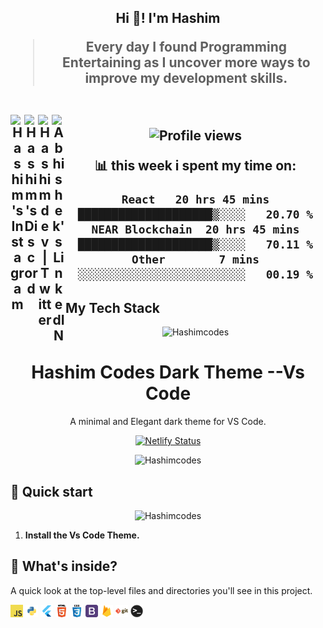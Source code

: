

<h2 align="center">Hi 👋! I'm Hashim</2>


> Every day I found Programming Entertaining as I uncover more ways to improve my development skills. 


<br/>
<a href="https://www.instagram.com/Hashimdev/">
  <img align="left" alt="Hashim's Instagram" width="22px" src="https://raw.githubusercontent.com/hussainweb/hussainweb/main/icons/instagram.png" />
</a>
<a href="https://discord.gg/">
  <img align="left" alt="Hashim's Discord" width="22px" src="https://raw.githubusercontent.com/peterthehan/peterthehan/master/assets/discord.svg" />
</a>
<a href="https://twitter.com/Hashimdev">
  <img align="left" alt="Hashimdev | Twitter" width="22px" src="https://raw.githubusercontent.com/peterthehan/peterthehan/master/assets/twitter.svg" />
</a>
<a href="https://www.linkedin.com/in/hashim-aliyu-hashim-37bab2146/">
  <img align="left" alt="Abhishek's LinkedIN" width="22px" src="https://raw.githubusercontent.com/peterthehan/peterthehan/master/assets/linkedin.svg" />
</a>

![Profile views](https://gpvc.arturio.dev/Hashimdev-spec)  


📊 **this week i spent my time on:**

```text
React   20 hrs 45 mins       ████████████████████▒░░░░   20.70 %
NEAR Blockchain  20 hrs 45 mins       ████████████████████▒░░░░   70.11 %
Other        7 mins          ░░░░░░░░░░░░░░░░░░░░░░░░░   00.19 %
```

## My Tech Stack

<p align="center">
  <img alt="Hashimcodes" src="https://blogger.googleusercontent.com/img/b/R29vZ2xl/AVvXsEiUpMEiYHo2ooEJsgMPpNWd9bq1C1mAnaShN9cYYKg8D4Uicd7GbYe8iVarcZ53w9bA5nGUCmLXJlcfCIZT2p2jBTJFRsctRsuZXUxu1GlBtuGZz-Y3suvOomvlgFXs-fnNz7A5vX0WeORjXN5LO8oO5yYGykDDLw4WJIbZnQvtpRuJEy9WSS7Mz84Mbg/s512/logo.png" width="100" />
</p>
<h1 align="center">
  Hashim Codes Dark Theme  --Vs Code
</h1>
<p align="center">
  A minimal and Elegant dark theme for VS Code.
</p>
<p align="center">
  <a href="https://app.netlify.com">
    <img alt="Netlify Status" src="https://api.netlify.com/api/v1/badges/3fdb9649-ad7f-4f62-8134-a300576e58c0/deploy-status" />
  </a>
</p>


<p align="center">
  <img alt="Hashimcodes" src="https://blogger.googleusercontent.com/img/b/R29vZ2xl/AVvXsEgQUqtmgmZwGhbSoNMnycnTqfuSP9XdXIYKn1dTvO-WeNtYKX6FTC6SP6j9p9AyQ0nAJuP0d34PW-0k9EiURb_R4PtZZp8UmLIAkcSxsE1RKwo6FkmU3ER0TXLVB3W_NCxC-XD5nYE0wkYBgT3LMgY7zgLnd0YHtem6WZBAkktbauiXI7yqpikxrmktOg/s1366/Screenshot%20(274).png" width="800" />
</p>


## 🚀 Quick start

<p align="center">
  <img alt="Hashimcodes" src="https://blogger.googleusercontent.com/img/b/R29vZ2xl/AVvXsEjeYyU6O3AAbnZPRgAkzax_P1d7zJBlF4NiD3KL_DP2imTYNIu_h0cgIewC57-HVtadd-1IFoehAxkjmx0lgFT3zE9AorheOgiZwKVtYT2KV7lb4iNMUnY8WkltqJtcsLvoJygZ_s92DcLbxg1aLYJaQZmj9diZws_fIEmK9OZFADkqvaf5j9uGdJaSKA/s1362/Screenshot%20(275).png" width="800" />
</p>



1.  **Install the Vs Code Theme.**


## 🧐 What's inside?

A quick look at the top-level files and directories you'll see in this project.

  


<code><img height="20" src="https://raw.githubusercontent.com/github/explore/80688e429a7d4ef2fca1e82350fe8e3517d3494d/topics/javascript/javascript.png"></code>
<code><img height="20" src="https://raw.githubusercontent.com/github/explore/80688e429a7d4ef2fca1e82350fe8e3517d3494d/topics/python/python.png"></code>
<code><img height="20" src="https://raw.githubusercontent.com/github/explore/80688e429a7d4ef2fca1e82350fe8e3517d3494d/topics/flutter/flutter.png"></code>
<code><img height = "20" src = "https://raw.githubusercontent.com/github/explore/80688e429a7d4ef2fca1e82350fe8e3517d3494d/topics/html/html.png"></code>
<code><img height = "20" src = "https://raw.githubusercontent.com/github/explore/80688e429a7d4ef2fca1e82350fe8e3517d3494d/topics/css/css.png"></code>
<code><img height = "20" src = "https://raw.githubusercontent.com/github/explore/80688e429a7d4ef2fca1e82350fe8e3517d3494d/topics/bootstrap/bootstrap.png"></code>
<code><img height="20" src="https://raw.githubusercontent.com/github/explore/80688e429a7d4ef2fca1e82350fe8e3517d3494d/topics/firebase/firebase.png"></code>
<code><img height="20" src="https://raw.githubusercontent.com/github/explore/80688e429a7d4ef2fca1e82350fe8e3517d3494d/topics/git/git.png"></code>
<code><img height="20" src="https://raw.githubusercontent.com/github/explore/80688e429a7d4ef2fca1e82350fe8e3517d3494d/topics/terminal/terminal.png"></code>




